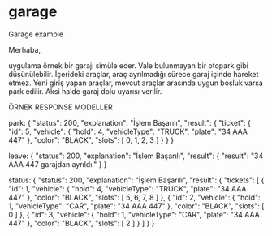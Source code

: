 # garage
Garage example

Merhaba,

uygulama örnek bir garajı simüle eder. Vale bulunmayan bir otopark gibi düşünülebilir. İçerideki araçlar, araç ayrılmadığı sürece garaj içinde hareket etmez. Yeni giriş yapan araçlar, mevcut araçlar arasında uygun boşluk varsa park edilir. Aksi halde garaj dolu uyarısı verilir.

ÖRNEK RESPONSE MODELLER

park:
{
  "status": 200,
  "explanation": "İşlem Başarılı",
  "result": {
    "ticket": {
      "id": 5,
      "vehicle": {
        "hold": 4,
        "vehicleType": "TRUCK",
        "plate": "34 AAA 447"
      },
      "color": "BLACK",
      "slots": [
        0,
        1,
        2,
        3
      ]
    }
  }
}

leave:
{
  "status": 200,
  "explanation": "İşlem Başarılı",
  "result": {
    "result": "34 AAA 447 garajdan ayrıldı."
  }
}

status:
{
  "status": 200,
  "explanation": "İşlem Başarılı",
  "result": {
    "tickets": [
      {
        "id": 1,
        "vehicle": {
          "hold": 4,
          "vehicleType": "TRUCK",
          "plate": "34 AAA 447"
        },
        "color": "BLACK",
        "slots": [
          5,
          6,
          7,
          8
        ]
      },
      {
        "id": 2,
        "vehicle": {
          "hold": 1,
          "vehicleType": "CAR",
          "plate": "34 AAA 447"
        },
        "color": "BLACK",
        "slots": [
          0
        ]
      },
      {
        "id": 3,
        "vehicle": {
          "hold": 1,
          "vehicleType": "CAR",
          "plate": "34 AAA 447"
        },
        "color": "BLACK",
        "slots": [
          2
        ]
      }
    ]
  }
}


